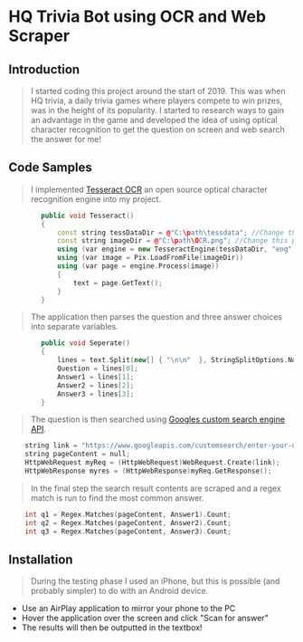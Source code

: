 #  HQ Trivia Bot using OCR and Web Scraper 

## Introduction

> I started coding this project around the start of 2019. This was when HQ trivia, a daily trivia games where players compete to win prizes, was in the height of its popularity. I started to research ways to gain an advantage in the game and developed the idea of using optical character recognition to get the question on screen and web search the answer for me!

## Code Samples

> I implemented [Tesseract OCR](https://github.com/tesseract-ocr/tesseract) an open source optical character recognition engine into my project.
```cpp
        public void Tesseract()
        {
            const string tessDataDir = @"C:\path\tessdata"; //Change this path to match your PC
            const string imageDir = @"C:\path\OCR.png"; //Change this path to match your PC
            using (var engine = new TesseractEngine(tessDataDir, "eng", EngineMode.Default))
            using (var image = Pix.LoadFromFile(imageDir))
            using (var page = engine.Process(image))
            {
                text = page.GetText();
            }
        }
 ```
>The application then parses the question and three answer choices into separate variables.
```cpp
        public void Seperate()
        {
            lines = text.Split(new[] { "\n\n"  }, StringSplitOptions.None);
            Question = lines[0];
            Answer1 = lines[1];
            Answer2 = lines[2];
            Answer3 = lines[3];
        }
```
>The question is then searched using [Googles custom search engine API](https://cse.google.com/cse/).
```cpp
    string link = "https://www.googleapis.com/customsearch/enter-your-own-api-here" + Question;
    string pageContent = null;
    HttpWebRequest myReq = (HttpWebRequest)WebRequest.Create(link);
    HttpWebResponse myres = (HttpWebResponse)myReq.GetResponse();
```
>In the final step the search result contents are scraped and a regex match is run to find the most common answer.
```cpp
    int q1 = Regex.Matches(pageContent, Answer1).Count;
    int q2 = Regex.Matches(pageContent, Answer2).Count;
    int q3 = Regex.Matches(pageContent, Answer3).Count;
```

## Installation

> During the testing phase I used an iPhone, but this is possible (and probably simpler)  to do with an Android device.
* Use an AirPlay application to mirror your phone to the PC
* Hover the application over the screen and click "Scan for answer"
* The results will then be outputted in the textbox!
